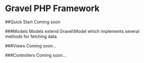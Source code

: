 # Gravel PHP Framework##Quick StartComing soon###ModelsModels extend Gravel\Model which implements several  methods for fetching data.###ViewsComing soon...###ControllersComing soon...
